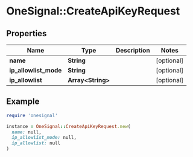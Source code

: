 # OneSignal::CreateApiKeyRequest

## Properties

| Name | Type | Description | Notes |
| ---- | ---- | ----------- | ----- |
| **name** | **String** |  | [optional] |
| **ip_allowlist_mode** | **String** |  | [optional] |
| **ip_allowlist** | **Array&lt;String&gt;** |  | [optional] |

## Example

```ruby
require 'onesignal'

instance = OneSignal::CreateApiKeyRequest.new(
  name: null,
  ip_allowlist_mode: null,
  ip_allowlist: null
)
```

